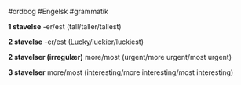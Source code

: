 #ordbog #Engelsk #grammatik 


**1 stavelse**
-er/est (tall/taller/tallest)

**2 stavelse**
-er/est (Lucky/luckier/luckiest)

**2 stavelser (irregulær)**
more/most (urgent/more urgent/most urgent)

**3 stavelser**
more/most (interesting/more interesting/most interesting)
